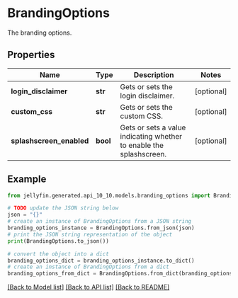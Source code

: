 # BrandingOptions

The branding options.

## Properties

Name | Type | Description | Notes
------------ | ------------- | ------------- | -------------
**login_disclaimer** | **str** | Gets or sets the login disclaimer. | [optional] 
**custom_css** | **str** | Gets or sets the custom CSS. | [optional] 
**splashscreen_enabled** | **bool** | Gets or sets a value indicating whether to enable the splashscreen. | [optional] 

## Example

```python
from jellyfin.generated.api_10_10.models.branding_options import BrandingOptions

# TODO update the JSON string below
json = "{}"
# create an instance of BrandingOptions from a JSON string
branding_options_instance = BrandingOptions.from_json(json)
# print the JSON string representation of the object
print(BrandingOptions.to_json())

# convert the object into a dict
branding_options_dict = branding_options_instance.to_dict()
# create an instance of BrandingOptions from a dict
branding_options_from_dict = BrandingOptions.from_dict(branding_options_dict)
```
[[Back to Model list]](README.md#documentation-for-models) [[Back to API list]](README.md#documentation-for-api-endpoints) [[Back to README]](README.md)


